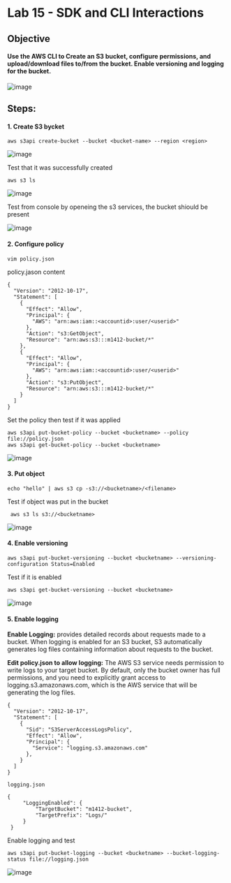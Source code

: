 # Lab 15 - SDK and CLI Interactions

## **Objective**

####  Use the AWS CLI to Create an S3 bucket, configure permissions, and upload/download files to/from the bucket. Enable versioning and logging for the bucket.

![image](https://github.com/user-attachments/assets/7c15e0a0-d644-4363-9c3c-cd7be97b1e70)


## **Steps:**

#### 1. Create S3 bycket
```
aws s3api create-bucket --bucket <bucket-name> --region <region>
```
![image](https://github.com/user-attachments/assets/46c89ddf-74fb-4a8e-86ff-a102d88c0f15)

Test that it was successfully created 
```
aws s3 ls
```
![image](https://github.com/user-attachments/assets/519c5237-2250-4159-b26f-aab3890f72ad)

Test from console by openeing the s3 services, the bucket shiould be present

![image](https://github.com/user-attachments/assets/a25f2133-395b-45ac-957d-261a75f4d852)

#### 2. Configure policy  
```
vim policy.json
```
policy.jason content 
```
{
  "Version": "2012-10-17",
  "Statement": [
    {
      "Effect": "Allow",
      "Principal": {
        "AWS": "arn:aws:iam::<accountid>:user/<userid>"
      },
      "Action": "s3:GetObject",
      "Resource": "arn:aws:s3:::m1412-bucket/*"
    },
    {
      "Effect": "Allow",
      "Principal": {
        "AWS": "arn:aws:iam::<accountid>:user/<userid>"
      },
      "Action": "s3:PutObject",
      "Resource": "arn:aws:s3:::m1412-bucket/*"
    }
  ]
}

```
Set the policy then test if it was applied 
```
aws s3api put-bucket-policy --bucket <bucketname> --policy file://policy.json
aws s3api get-bucket-policy --bucket <bucketname>
```
![image](https://github.com/user-attachments/assets/4b23d8b6-e52f-4bec-9b6d-157981599bad)

#### 3. Put object
```
echo "hello" | aws s3 cp -s3://<bucketname>/<filename>
```
Test if object was put in the bucket 
```
 aws s3 ls s3://<bucketname>
```
![image](https://github.com/user-attachments/assets/59216aa2-56e5-4ad4-808d-fca5ac439120)

#### 4. Enable versioning 
```
aws s3api put-bucket-versioning --bucket <bucketname> --versioning-configuration Status=Enabled
```
Test if it is enabled
```
aws s3api get-bucket-versioning --bucket <bucketname> 
```
![image](https://github.com/user-attachments/assets/3d79ed33-f37e-4117-a716-0181c9287cb1)

#### 5. Enable logging 

**Enable Logging:** provides detailed records about requests made to a bucket. When logging is enabled for an S3 bucket, S3 automatically generates log files containing information about requests to the bucket.

**Edit policy.json to allow logging:** The AWS S3 service needs permission to write logs to your target bucket. By default, only the bucket owner has full permissions, and you need to explicitly grant access to logging.s3.amazonaws.com, which is the AWS service that will be generating the log files.
```
{
  "Version": "2012-10-17",
  "Statement": [
    {
      "Sid": "S3ServerAccessLogsPolicy",
      "Effect": "Allow",
      "Principal": {
        "Service": "logging.s3.amazonaws.com"
      },
    }
  ]
}

```
`logging.json`
```
{
     "LoggingEnabled": {
         "TargetBucket": "m1412-bucket",
         "TargetPrefix": "Logs/"
     }
 }

```
Enable logging and test 
```
aws s3api put-bucket-logging --bucket <bucketname> --bucket-logging-status file://logging.json
```
![image](https://github.com/user-attachments/assets/37a28f17-5123-422b-a200-d57cb8164cc8)




